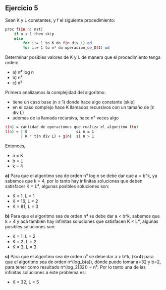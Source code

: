 ## Ejercicio 5
Sean K y L constantes, y f el siguiente procedimiento:

```bash
proc f(in n: nat)
    if n ≤ 1 then skip
    else
        for i:= 1 to K do f(n div L) od
        for i:= 1 to n⁴ do operacion_de_O(1) od
```
Determinar posibles valores de K y L de manera que el procedimiento tenga orden:
- a) n⁴ log n
- b) n⁴
- c) n⁵

Primero analizamos la complejidad del algoritmo:
- tiene un caso base (n ≤ 1) donde hace algo constante (skip)
- en el caso complejo hace K llamados recursivos con un tamaño de (n div L)
- ademas de la llamada recursiva, hace n⁴ veces algo
```bash
t(n) = cantidad de operaciones que realiza el algoritmo f(n)
t(n) = | 0                      si n ≤ 1
       | K * t(n div L) + g(n)  si n > 1
```

Entonces,
- a = K
- b = L
- k = 4

**a)** Para que el algoritmo sea de orden n⁴ log n se debe dar que a = b^k, ya sabemos que k = 4, por lo tanto hay infinitas soluciones que deben satisfacer K = L⁴, algunas posibles soluciones son:
- K = 1,  L = 1
- K = 16, L = 2
- K = 81, L = 3


**b)** Para que el algoritmo sea de orden n⁴ se debe dar a < b^k, sabemos que k = 4 y acá también hay infinitas soluciones que satisfacen K < L⁴, algunas posibles soluciones son:
- K = 1, L = 2
- K = 2, L = 2
- K = 3, L = 3

**c)** Para que el algoritmo sea de orden n⁵ se debe dar a > b^k, (k=4) para que el algoritmo sea de orden n^(log_b(a)), dónde puedo tomar a=32 y b=2, para tener como resultado n^(log_2(32)) = n⁵. Por lo tanto una de las infinitas soluciones a éste problema es:
- K = 32, L = 5